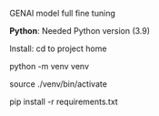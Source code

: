 GENAI model full fine tuning

**Python**: 
Needed Python version (3.9)

Install:
cd to project home

python -m venv venv

source ./venv/bin/activate

pip install -r requirements.txt
